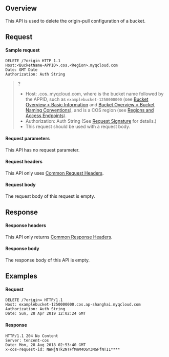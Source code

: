 ## Overview

This API is used to delete the origin-pull configuration of a bucket.

## Request

#### Sample request

```plaintext
DELETE /?origin HTTP 1.1
Host:<BucketName-APPID>.cos.<Region>.myqcloud.com
Date: GMT Date
Authorization: Auth String
```

>? 
> - Host: <BucketName-APPID>.cos.<Region>.myqcloud.com, where <BucketName-APPID> is the bucket name followed by the APPID, such as `examplebucket-1250000000` (see [Bucket Overview > Basic Information](https://intl.cloud.tencent.com/document/product/436/38493) and [Bucket Overview > Bucket Naming Conventions](https://intl.cloud.tencent.com/document/product/436/13312)), and <Region> is a COS region (see [Regions and Access Endpoints](https://www.tencentcloud.com/document/product/436/6224)).
> - Authorization: Auth String (See [Request Signature](https://intl.cloud.tencent.com/document/product/436/7778) for details.)
> - This request should be used with a request body.



#### Request parameters

This API has no request parameter.

#### Request headers

This API only uses [Common Request Headers](https://intl.cloud.tencent.com/document/product/436/7728).

#### Request body

The request body of this request is empty.


## Response

#### Response headers

This API only returns [Common Response Headers](https://intl.cloud.tencent.com/document/product/436/7729).


#### Response body

The response body of this API is empty.


## Examples

#### Request

```plaintext
DELETE /?origin= HTTP/1.1
Host: examplebucket-1250000000.cos.ap-shanghai.myqcloud.com
Authorization: Auth String
Date: Sun, 28 Apr 2019 12:02:24 GMT
```

#### Response

```plaintext
HTTP/1.1 204 No Content 
Server: tencent-cos
Date: Mon, 28 Aug 2018 02:53:40 GMT
x-cos-request-id: NWNjNTk2NTFfMmM4OGY3MGFfNTI1****
```
